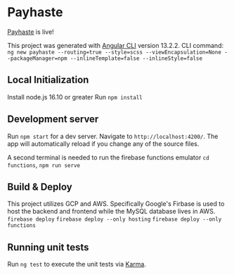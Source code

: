 # Payhaste
[Payhaste](https://payhaste.datbotdata.com/) is live!

This project was generated with [Angular CLI](https://github.com/angular/angular-cli) version 13.2.2.
CLI command: `ng new payhaste --routing=true --style=scss --viewEncapsulation=None --packageManager=npm --inlineTemplate=false --inlineStyle=false`

## Local Initialization
Install node.js 16.10 or greater
Run `npm install`

## Development server
Run `npm start` for a dev server. Navigate to `http://localhost:4200/`. The app will automatically reload if you change any of the source files.

A second terminal is needed to run the firebase functions emulator `cd functions`, `npm run serve`

## Build & Deploy
This project utilizes GCP and AWS.  Specifically Google's Firbase is used to host the backend and frontend while the MySQL database lives in AWS.
`firebase deploy`
`firebase deploy --only hosting`
`firebase deploy --only functions`

## Running unit tests
Run `ng test` to execute the unit tests via [Karma](https://karma-runner.github.io).